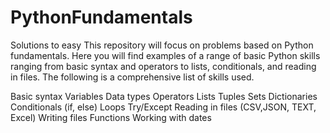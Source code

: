 # PythonFundamentals
Solutions to easy This repository will focus on problems based on Python fundamentals. Here you will find examples of a range of basic Python skills ranging from basic syntax and operators to lists, conditionals, and reading in files. The following is a comprehensive list of skills used.

Basic syntax
Variables
Data types
Operators
Lists
Tuples
Sets
Dictionaries
Conditionals (if, else)
Loops
Try/Except
Reading in files (CSV,JSON, TEXT, Excel)
Writing files
Functions
Working with dates

